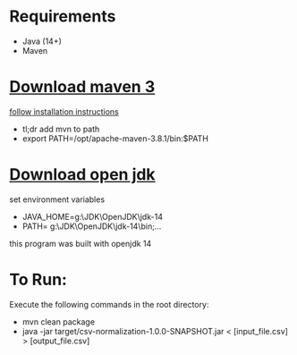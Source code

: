 # Requirements
* Java (14+)
* Maven

# [Download maven 3](https://maven.apache.org/download.cgi)

[follow installation instructions](https://maven.apache.org/install.html)

* tl;dr add mvn to path
* export PATH=/opt/apache-maven-3.8.1/bin:$PATH
		
# [Download open jdk](https://jdk.java.net/)

set environment variables

* JAVA_HOME=g:\JDK\OpenJDK\jdk-14
* PATH= g:\JDK\OpenJDK\jdk-14\bin;…

this program was built with openjdk 14

# To Run:
Execute the following commands in the root directory:
* mvn clean package
* java -jar target/csv-normalization-1.0.0-SNAPSHOT.jar < [input_file.csv] > [output_file.csv] 
		
